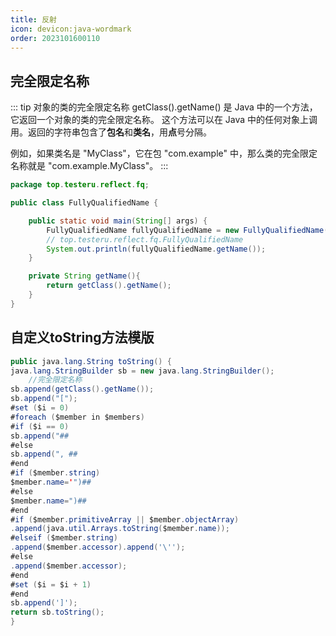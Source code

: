```yaml
---
title: 反射
icon: devicon:java-wordmark
order: 2023101600110
---
```


## 完全限定名称

::: tip 对象的类的完全限定名称
getClass().getName() 是 Java 中的一个方法，它返回一个对象的类的完全限定名称。
这个方法可以在 Java 中的任何对象上调用。返回的字符串包含了**包名**和**类名**，用**点**号分隔。

例如，如果类名是 "MyClass"，它在包 "com.example" 中，那么类的完全限定名称就是 "com.example.MyClass"。
:::

```java
package top.testeru.reflect.fq;

public class FullyQualifiedName {

    public static void main(String[] args) {
        FullyQualifiedName fullyQualifiedName = new FullyQualifiedName();
        // top.testeru.reflect.fq.FullyQualifiedName
        System.out.println(fullyQualifiedName.getName());
    }

    private String getName(){
        return getClass().getName();
    }
}
```

## 自定义toString方法模版

```java
public java.lang.String toString() {
java.lang.StringBuilder sb = new java.lang.StringBuilder();
    //完全限定名称
sb.append(getClass().getName());
sb.append("[");
#set ($i = 0)
#foreach ($member in $members)
#if ($i == 0)
sb.append("##
#else
sb.append(", ##
#end
#if ($member.string)
$member.name='")##
#else
$member.name=")##
#end
#if ($member.primitiveArray || $member.objectArray)
.append(java.util.Arrays.toString($member.name));
#elseif ($member.string)
.append($member.accessor).append('\'');
#else
.append($member.accessor);
#end
#set ($i = $i + 1)
#end
sb.append(']');
return sb.toString();
}
```

